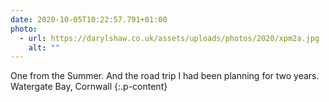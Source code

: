 ```yaml
---
date: 2020-10-05T10:22:57.791+01:00
photo:
  - url: https://darylshaw.co.uk/assets/uploads/photos/2020/xpm2a.jpg
    alt: ""
---
```

One from the Summer. And the road trip I had been planning for two years. Watergate Bay, Cornwall
{:.p-content}
